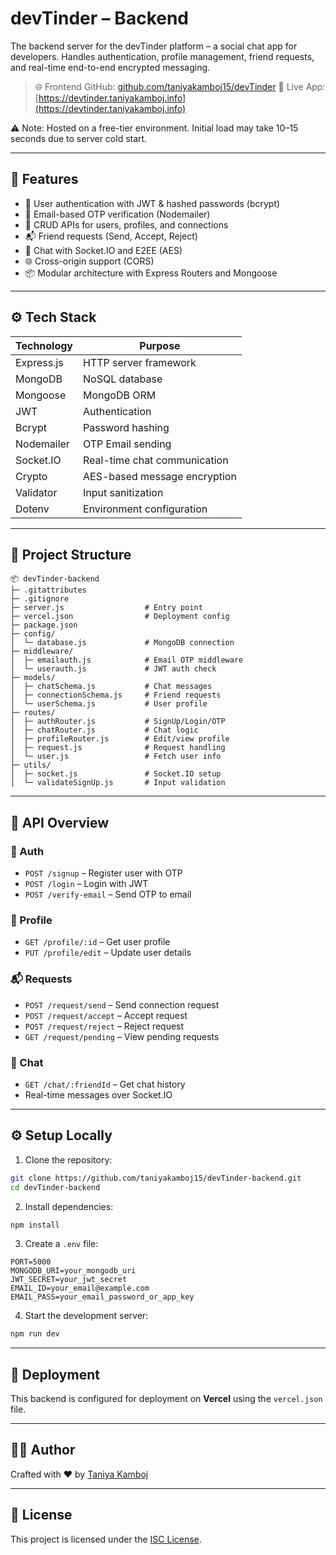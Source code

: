 #  devTinder – Backend

The backend server for the devTinder platform – a social chat app for developers. Handles authentication, profile management, friend requests, and real-time end-to-end encrypted messaging.

> 🌐 Frontend GitHub: [github.com/taniyakamboj15/devTinder](https://github.com/taniyakamboj15/devTinder)
> 🚀 Live App: [https://devtinder.taniyakamboj.info](https://devtinder.taniyakamboj.info)

⚠️ Note: Hosted on a free-tier environment. Initial load may take 10–15 seconds due to server cold start.

---

## 🧩 Features

* 🔐 User authentication with JWT & hashed passwords (bcrypt)
* 📧 Email-based OTP verification (Nodemailer)
* 📄 CRUD APIs for users, profiles, and connections
* 📬 Friend requests (Send, Accept, Reject)
* 💬 Chat with Socket.IO and E2EE (AES)
* 🌐 Cross-origin support (CORS)
* 📦 Modular architecture with Express Routers and Mongoose

---

## ⚙️ Tech Stack

| Technology | Purpose                      |
| ---------- | ---------------------------- |
| Express.js | HTTP server framework        |
| MongoDB    | NoSQL database               |
| Mongoose   | MongoDB ORM                  |
| JWT        | Authentication               |
| Bcrypt     | Password hashing             |
| Nodemailer | OTP Email sending            |
| Socket.IO  | Real-time chat communication |
| Crypto     | AES-based message encryption |
| Validator  | Input sanitization           |
| Dotenv     | Environment configuration    |

---

## 📁 Project Structure

```
📦 devTinder-backend
├─ .gitattributes
├─ .gitignore
├─ server.js                  # Entry point
├─ vercel.json                # Deployment config
├─ package.json
├─ config/
│  └─ database.js             # MongoDB connection
├─ middleware/
│  ├─ emailauth.js            # Email OTP middleware
│  └─ userauth.js             # JWT auth check
├─ models/
│  ├─ chatSchema.js           # Chat messages
│  ├─ connectionSchema.js     # Friend requests
│  └─ userSchema.js           # User profile
├─ routes/
│  ├─ authRouter.js           # SignUp/Login/OTP
│  ├─ chatRouter.js           # Chat logic
│  ├─ profileRouter.js        # Edit/view profile
│  ├─ request.js              # Request handling
│  └─ user.js                 # Fetch user info
├─ utils/
│  ├─ socket.js               # Socket.IO setup
│  └─ validateSignUp.js       # Input validation
```

---

## 🔐 API Overview

### 🔑 Auth

* `POST /signup` – Register user with OTP
* `POST /login` – Login with JWT
* `POST /verify-email` – Send OTP to email

### 👤 Profile

* `GET /profile/:id` – Get user profile
* `PUT /profile/edit` – Update user details

### 📬 Requests

* `POST /request/send` – Send connection request
* `POST /request/accept` – Accept request
* `POST /request/reject` – Reject request
* `GET /request/pending` – View pending requests

### 💬 Chat

* `GET /chat/:friendId` – Get chat history
* Real-time messages over Socket.IO

---

## ⚙️ Setup Locally

1. Clone the repository:

```bash
git clone https://github.com/taniyakamboj15/devTinder-backend.git
cd devTinder-backend
```

2. Install dependencies:

```bash
npm install
```

3. Create a `.env` file:

```env
PORT=5000
MONGODB_URI=your_mongodb_uri
JWT_SECRET=your_jwt_secret
EMAIL_ID=your_email@example.com
EMAIL_PASS=your_email_password_or_app_key
```

4. Start the development server:

```bash
npm run dev
```

---

## 🚀 Deployment

This backend is configured for deployment on **Vercel** using the `vercel.json` file.

---

## 👩‍💻 Author

Crafted with ❤️ by [Taniya Kamboj](https://github.com/taniyakamboj15)

---

## 📜 License

This project is licensed under the [ISC License](https://opensource.org/licenses/ISC).
